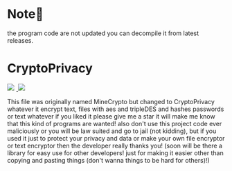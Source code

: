 # Note📝
the program code are not updated you can decompile it from latest releases.

# CryptoPrivacy
<a href="https://github.com/MinegamesAdministrationTool/CryptoPrivacy">
<img src="https://img.shields.io/badge/Framework-.NET-ff69b4"  style="margin-right: 5px">
<img src="https://img.shields.io/badge/Language-C%23-blueviolet"  style="margin-right:-5px"><br>
</a>

This file was originally named MineCrypto but changed to CryptoPrivacy whatever it encrypt text, files with aes and tripleDES and hashes passwords or text whatever if you liked it please give me a star it will make me know that this kind of programs are wanted! also don't use this project code ever maliciously or you will be law suited and go to jail (not kidding), but if you used it just to protect your privacy and data or make your own file encryptor or text encryptor then the developer really thanks you! (soon will be there a library for easy use for other developers! just for making it easier other than copying and pasting things (don't wanna things to be hard for others)!)
